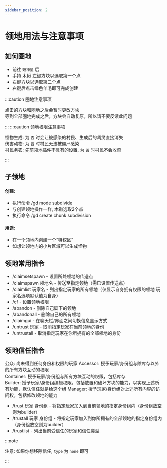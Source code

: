 ```yaml
---
sidebar_position: 2
---
```

# 领地用法与注意事项

## 如何圈地

- 前往 `毁神星` 后
- 手持 木锹 左键方块以选取第一个点
- 右键方块以选取第二个点
- 右键后点击绿色羊毛即可完成创建

:::caution 圈地注意事项

点击的方块和圈地之后会暂时更改方块  
等到全部圈地完成之后，方块会自动复原，所以请不要反馈此问题

:::
:::caution 领地权限注意事项

怪物生成: 为  `否`  时会让被感染的村民、生成后的凋灵直接消失  
伤害动物: 为  `否`  时村民无法被僵尸感染  
村民务农: 先前领地插件不具有的设置, 为 `否` 时村民不会收菜  

:::

## 子领地
#### 创建:
- 执行命令 /gd mode subdivide
- 与创建领地操作一样, 木锹选取2个点
- 执行命令 /gd create chunk subdivision
#### 用途:
- 在一个领地内创建一个“特权区”
- 如想让领地内的小片区域可以生成怪物



## 领地常用指令
- /claimsetspawn - 设置所处领地的传送点
- /claimspawn 领地名 - 传送至指定领地（需已设置传送点）
- /claimlist 玩家名 - 列出指定玩家的所有领地（仅显示自身拥有权限的领地 玩家名选项默认值为自身）
- /cf - 设置领地权限
- /abandon - 删除自己脚下的领地
- /abandonall - 删除自己的所有领地
- /claimgui - 在聊天栏/界面之间切换信息显示方式
- /untrust 玩家 - 取消指定玩家在当前领地的身份
- /untrustall - 取消指定玩家在你所拥有的全部领地的身份


## 领地信任指令

公众: 尚未得到任何身份和权限的玩家
Accessor: 授予玩家/身份组与除库存以外的所有方块互动的权限  
Container: 授予玩家/身份组与所有方块互动的权限，包括库存  
Builder: 授予玩家/身份组编辑权限，包括放置和破坏方块的能力，以实现上述所有功能，默认信任就是给这个组
Manager: 授予玩家/身份组对上述所有内容的访问权，包括修改领地的能力 

- /trust 玩家 身份组 - 将指定玩家加入到当前领地的指定身份组内（身份组放空则为builder）
- /trustall 玩家 身份组 - 将指定玩家加入到你所拥有的全部领地的指定身份组内（身份组放空则为builder）
- /trustlist - 列出当前受信任的玩家和信任类型


:::note


注意: 如果你想移除信任, `type` 为 `none` 即可
 

:::

